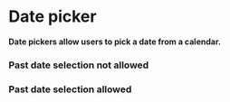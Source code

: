 # Date picker

**Date pickers allow users to pick a date from a calendar.**

### Past date selection not allowed

<demo-block component="datepicker" partial="past-date-off"></demo-block>

### Past date selection allowed

<demo-block component="datepicker" partial="past-date-on"></demo-block>
